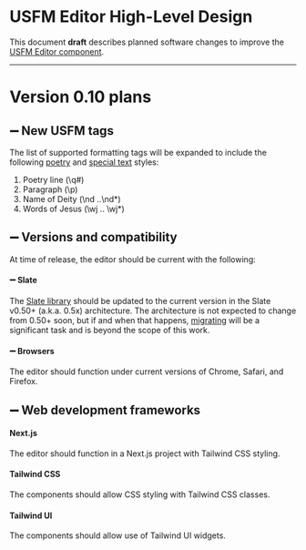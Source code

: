 # USFM Editor High-Level Design

This document **draft** describes planned software changes to improve the [USFM Editor component](https://github.com/friendsofagape/usfm-editor).

***

# Version 0.10 plans

## ➖ New USFM tags

The list of supported formatting tags will be expanded to include the following [poetry](https://ubsicap.github.io/usfm/poetry) and [special text](https://ubsicap.github.io/usfm/characters/index.html#special-text) styles:

1. Poetry line (\q#)
2. Paragraph (\p)
3. Name of Deity (\nd ..\nd\*)
4. Words of Jesus (\wj .. \wj\*)

## ➖ Versions and compatibility

At time of release, the editor should be current with the following:

#### ➖ Slate
The [Slate library](https://www.npmjs.com/package/slate) should be updated to the current version in the Slate v0.50+ (a.k.a. 0.5x) architecture. The architecture is not expected to change from 0.50+ soon, but if and when that happens, [migrating](https://docs.slatejs.org/concepts/xx-migrating) will be a significant task and is beyond the scope of this work.

#### ➖ Browsers

The editor should function under current versions of Chrome, Safari, and Firefox.

## ➖ Web development frameworks

#### Next.js
The editor should function in a Next.js project with Tailwind CSS styling.

#### Tailwind CSS
The components should allow CSS styling with Tailwind CSS classes.

#### Tailwind UI
The components should allow use of Tailwind UI widgets.

